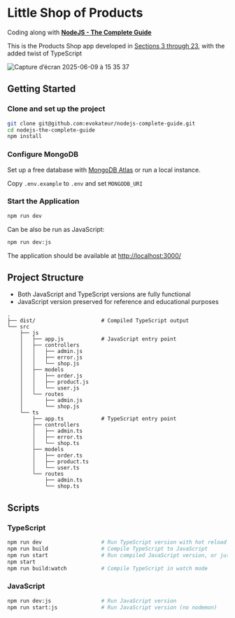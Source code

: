 # Little Shop of Products

Coding along with [**NodeJS - The Complete Guide**](https://www.udemy.com/course/nodejs-the-complete-guide/)

This is the Products Shop app developed in [Sections 3 through 23](@docs/sections.md), with the added twist of TypeScript

![Capture d’écran 2025-06-09 à 15 35 37](https://github.com/user-attachments/assets/1774c6ff-8eb2-4934-925c-04af2c2902ad)

## Getting Started

### Clone and set up the project

```sh
git clone git@github.com:evokateur/nodejs-complete-guide.git
cd nodejs-the-complete-guide
npm install
```

### Configure MongoDB

Set up a free database with
[MongoDB Atlas](https://www.mongodb.com/atlas/database) or run a local instance.

Copy `.env.example` to `.env` and set `MONGODB_URI`

### Start the Application

```sh
npm run dev
```

Can be also be run as JavaScript:

```sh
npm run dev:js
```

The application should be available at <http://localhost:3000/>

## Project Structure

- Both JavaScript and TypeScript versions are fully functional
- JavaScript version preserved for reference and educational purposes

```
.
├── dist/                     # Compiled TypeScript output
└── src
    ├── js
    │   ├── app.js            # JavaScript entry point
    │   ├── controllers
    │   │   ├── admin.js
    │   │   ├── error.js
    │   │   └── shop.js
    │   ├── models
    │   │   ├── order.js
    │   │   ├── product.js
    │   │   └── user.js
    │   └── routes
    │       ├── admin.js
    │       └── shop.js
    └── ts
        ├── app.ts            # TypeScript entry point
        ├── controllers
        │   ├── admin.ts
        │   ├── error.ts
        │   └── shop.ts
        ├── models
        │   ├── order.ts
        │   ├── product.ts
        │   └── user.ts
        └── routes
            ├── admin.ts
            └── shop.ts
```

## Scripts

### TypeScript

```bash
npm run dev                   # Run TypeScript version with hot reload
npm run build                 # Compile TypeScript to JavaScript
npm run start                 # Run compiled JavaScript version, or just..
npm start
npm run build:watch           # Compile TypeScript in watch mode
```

### JavaScript

```bash
npm run dev:js                # Run JavaScript version
npm run start:js              # Run JavaScript version (no nodemon)
```
